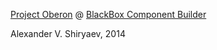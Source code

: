 [Project Oberon](http://www.inf.ethz.ch/personal/wirth/ProjectOberon/index.html) @ [BlackBox Component Builder](http://www.oberon.ch/blackbox.html)

Alexander V. Shiryaev, 2014
